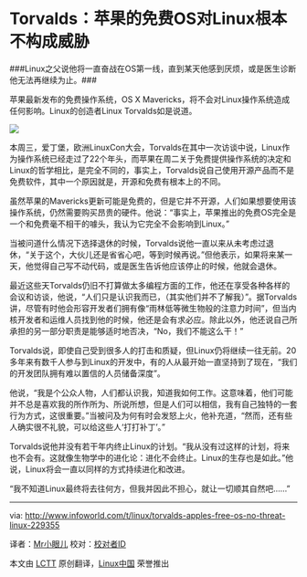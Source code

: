 
Torvalds：苹果的免费OS对Linux根本不构成威胁
================================================================================

###Linux之父说他将一直奋战在OS第一线，直到某天他感到厌烦，或是医生诊断他无法再继续为止。###

苹果最新发布的免费操作系统，OS X Mavericks，将不会对Linux操作系统造成任何影响。Linux的创造者Linux Torvalds如是说道。

![](http://photos.pcpro.co.uk/images/front_picture_library_PC_Pro/dir_402/it_photo_201031_52.jpg)

本周三，爱丁堡，欧洲LinuxCon大会，Torvalds在其中一次访谈中说，Linux作为操作系统已经走过了22个年头，而苹果在周二关于免费提供操作系统的决定和Linux的哲学相比，是完全不同的，事实上，Torvalds说自己使用开源产品而不是免费软件，其中一个原因就是，开源和免费有根本上的不同。

虽然苹果的Mavericks更新可能是免费的，但是它并不开源，人们如果想要使用该操作系统，仍然需要购买昂贵的硬件。他说：“事实上，苹果推出的免费OS完全是一个和免费毫不相干的噱头，我认为它完全不会影响到Linux。”

当被问道什么情况下选择退休的时候，Torvalds说他一直以来从未考虑过退休，“关于这个，大伙儿还是省省心吧，等到时候再说。”但他表示，如果将来某一天，他觉得自己写不动代码，或是医生告诉他应该停止的时候，他就会退休。

最近这些天Torvalds仍旧不打算做太多编程方面的工作，他还在享受各种各样的会议和访谈，他说，“人们只是认识我而已，（其实他们并不了解我）”。据Torvalds讲，尽管有时他会形容开发者们拥有像“雨林低等微生物般的注意力时间”，但当内核开发者和运维人员找到他的时候，他还是会有求必应。除此以外，他还说自己所承担的另一部分职责是能够适时地否决，“No，我们不能这么干！”

Torvalds说，即使自己受到很多人的打击和质疑，但Linux仍将继续一往无前。20多年来有数千人参与到Linux的开发中，有的人从最开始一直坚持到了现在，“我们的开发团队拥有难以置信的人员储备深度”。

他说，“我是个公众人物，人们都认识我，知道我如何工作。这意味着，他们可能并不总是喜欢我的所作所为、所说所想，但是人们可以相信，我有自己独特的一套行为方式，这很重要。”当被问及为何有时会发怒上火，他补充道，“然而，还有些人确实很不礼貌，可以给这些人‘打打补丁’。”

Torvalds说他并没有若干年内终止Linux的计划。“我从没有过这样的计划，将来也不会有。这就像生物学中的进化论：进化不会终止。Linux的生存也是如此。”他说，Linux将会一直以同样的方式持续进化和改进。

“我不知道Linux最终将去往何方，但我并因此不担心，就让一切顺其自然吧……”

--------------------------------------------------------------------------------

via: http://www.infoworld.com/t/linux/torvalds-apples-free-os-no-threat-linux-229355

译者：[Mr小眼儿](http://blog.csdn.net/tinyeyeser) 校对：[校对者ID](https://github.com/校对者ID)

本文由 [LCTT](https://github.com/LCTT/TranslateProject) 原创翻译，[Linux中国](http://linux.cn/) 荣誉推出
